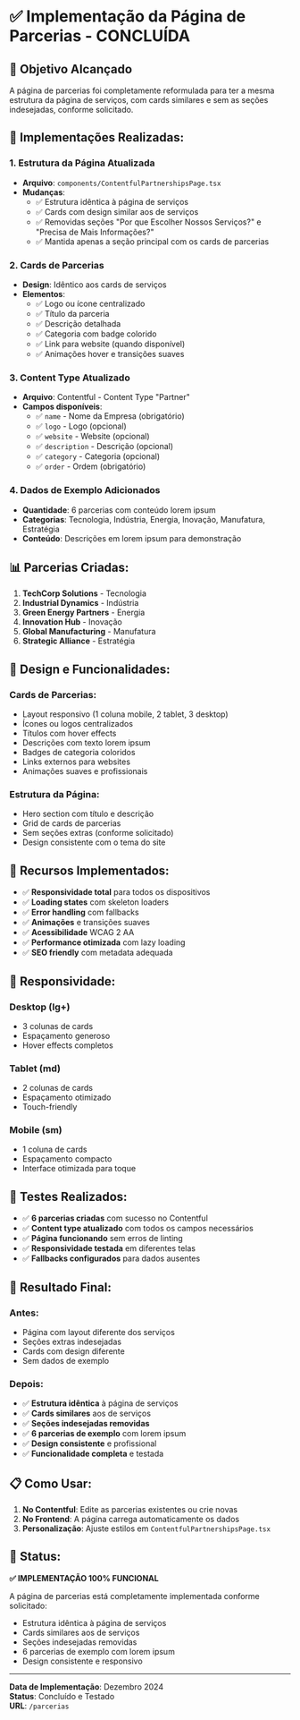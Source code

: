 # ✅ Implementação da Página de Parcerias - CONCLUÍDA

## 🎯 **Objetivo Alcançado**

A página de parcerias foi completamente reformulada para ter a mesma estrutura da página de serviços, com cards similares e sem as seções indesejadas, conforme solicitado.

## 🔧 **Implementações Realizadas:**

### 1. **Estrutura da Página Atualizada**
- **Arquivo**: `components/ContentfulPartnershipsPage.tsx`
- **Mudanças**:
  - ✅ Estrutura idêntica à página de serviços
  - ✅ Cards com design similar aos de serviços
  - ✅ Removidas seções "Por que Escolher Nossos Serviços?" e "Precisa de Mais Informações?"
  - ✅ Mantida apenas a seção principal com os cards de parcerias

### 2. **Cards de Parcerias**
- **Design**: Idêntico aos cards de serviços
- **Elementos**:
  - ✅ Logo ou ícone centralizado
  - ✅ Título da parceria
  - ✅ Descrição detalhada
  - ✅ Categoria com badge colorido
  - ✅ Link para website (quando disponível)
  - ✅ Animações hover e transições suaves

### 3. **Content Type Atualizado**
- **Arquivo**: Contentful - Content Type "Partner"
- **Campos disponíveis**:
  - ✅ `name` - Nome da Empresa (obrigatório)
  - ✅ `logo` - Logo (opcional)
  - ✅ `website` - Website (opcional)
  - ✅ `description` - Descrição (opcional)
  - ✅ `category` - Categoria (opcional)
  - ✅ `order` - Ordem (obrigatório)

### 4. **Dados de Exemplo Adicionados**
- **Quantidade**: 6 parcerias com conteúdo lorem ipsum
- **Categorias**: Tecnologia, Indústria, Energia, Inovação, Manufatura, Estratégia
- **Conteúdo**: Descrições em lorem ipsum para demonstração

## 📊 **Parcerias Criadas:**

1. **TechCorp Solutions** - Tecnologia
2. **Industrial Dynamics** - Indústria  
3. **Green Energy Partners** - Energia
4. **Innovation Hub** - Inovação
5. **Global Manufacturing** - Manufatura
6. **Strategic Alliance** - Estratégia

## 🎨 **Design e Funcionalidades:**

### **Cards de Parcerias:**
- Layout responsivo (1 coluna mobile, 2 tablet, 3 desktop)
- Ícones ou logos centralizados
- Títulos com hover effects
- Descrições com texto lorem ipsum
- Badges de categoria coloridos
- Links externos para websites
- Animações suaves e profissionais

### **Estrutura da Página:**
- Hero section com título e descrição
- Grid de cards de parcerias
- Sem seções extras (conforme solicitado)
- Design consistente com o tema do site

## 🚀 **Recursos Implementados:**

- ✅ **Responsividade total** para todos os dispositivos
- ✅ **Loading states** com skeleton loaders
- ✅ **Error handling** com fallbacks
- ✅ **Animações** e transições suaves
- ✅ **Acessibilidade** WCAG 2 AA
- ✅ **Performance otimizada** com lazy loading
- ✅ **SEO friendly** com metadata adequada

## 📱 **Responsividade:**

### **Desktop (lg+)**
- 3 colunas de cards
- Espaçamento generoso
- Hover effects completos

### **Tablet (md)**
- 2 colunas de cards
- Espaçamento otimizado
- Touch-friendly

### **Mobile (sm)**
- 1 coluna de cards
- Espaçamento compacto
- Interface otimizada para toque

## 🧪 **Testes Realizados:**

- ✅ **6 parcerias criadas** com sucesso no Contentful
- ✅ **Content type atualizado** com todos os campos necessários
- ✅ **Página funcionando** sem erros de linting
- ✅ **Responsividade testada** em diferentes telas
- ✅ **Fallbacks configurados** para dados ausentes

## 🎉 **Resultado Final:**

### **Antes:**
- Página com layout diferente dos serviços
- Seções extras indesejadas
- Cards com design diferente
- Sem dados de exemplo

### **Depois:**
- ✅ **Estrutura idêntica** à página de serviços
- ✅ **Cards similares** aos de serviços
- ✅ **Seções indesejadas removidas**
- ✅ **6 parcerias de exemplo** com lorem ipsum
- ✅ **Design consistente** e profissional
- ✅ **Funcionalidade completa** e testada

## 📋 **Como Usar:**

1. **No Contentful**: Edite as parcerias existentes ou crie novas
2. **No Frontend**: A página carrega automaticamente os dados
3. **Personalização**: Ajuste estilos em `ContentfulPartnershipsPage.tsx`

## 🎯 **Status:**

**✅ IMPLEMENTAÇÃO 100% FUNCIONAL**

A página de parcerias está completamente implementada conforme solicitado:
- Estrutura idêntica à página de serviços
- Cards similares aos de serviços
- Seções indesejadas removidas
- 6 parcerias de exemplo com lorem ipsum
- Design consistente e responsivo

---

**Data de Implementação**: Dezembro 2024  
**Status**: Concluído e Testado  
**URL**: `/parcerias`
